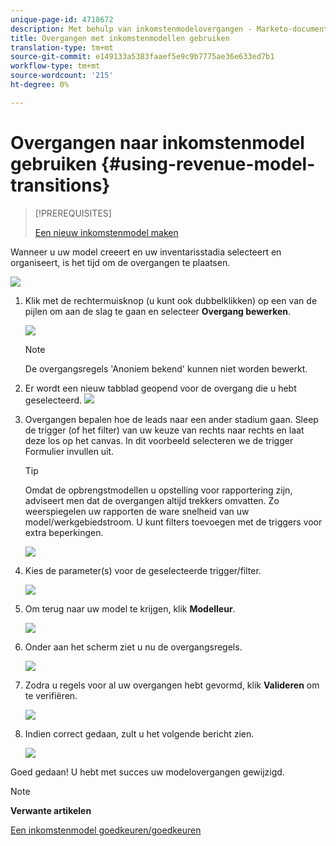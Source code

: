 ```yaml
---
unique-page-id: 4718672
description: Met behulp van inkomstenmodelovergangen - Marketo-documenten - productdocumentatie
title: Overgangen met inkomstenmodellen gebruiken
translation-type: tm+mt
source-git-commit: e149133a5383faaef5e9c9b7775ae36e633ed7b1
workflow-type: tm+mt
source-wordcount: '215'
ht-degree: 0%

---
```



# Overgangen naar inkomstenmodel gebruiken {#using-revenue-model-transitions}

>[!PREREQUISITES]
>
>[Een nieuw inkomstenmodel maken](create-a-new-revenue-model.md)

Wanneer u uw model creeert en uw inventarisstadia selecteert en organiseert, is het tijd om de overgangen te plaatsen.

![](assets/one-2.png)

1. Klik met de rechtermuisknop (u kunt ook dubbelklikken) op een van de pijlen om aan de slag te gaan en selecteer **Overgang bewerken**.

   ![](assets/two-2.png)

   >[!NOTE]
   >
   >De overgangsregels &#39;Anoniem bekend&#39; kunnen niet worden bewerkt.

1. Er wordt een nieuw tabblad geopend voor de overgang die u hebt geselecteerd.   ![](assets/three-1.png)
1. Overgangen bepalen hoe de leads naar een ander stadium gaan. Sleep de trigger (of het filter) van uw keuze van rechts naar rechts en laat deze los op het canvas. In dit voorbeeld selecteren we de trigger Formulier invullen uit.

   >[!TIP]
   >
   >Omdat de opbrengstmodellen u opstelling voor rapportering zijn, adviseert men dat de overgangen altijd trekkers omvatten. Zo weerspiegelen uw rapporten de ware snelheid van uw model/werkgebiedstroom. U kunt filters toevoegen met de triggers voor extra beperkingen.

   ![](assets/four-2.png)

1. Kies de parameter(s) voor de geselecteerde trigger/filter.

   ![](assets/five-2.png)

1. Om terug naar uw model te krijgen, klik **Modelleur**.

   ![](assets/six.png)

1. Onder aan het scherm ziet u nu de overgangsregels.

   ![](assets/seven.png)

1. Zodra u regels voor al uw overgangen hebt gevormd, klik **Valideren** om te verifiëren.

   ![](assets/eight.png)

1. Indien correct gedaan, zult u het volgende bericht zien.

   ![](assets/nine.png)

Goed gedaan! U hebt met succes uw modelovergangen gewijzigd.

>[!NOTE]
>
>**Verwante artikelen**
>
>[Een inkomstenmodel goedkeuren/goedkeuren](approve-unapprove-a-revenue-model.md)
